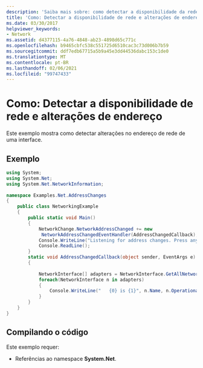 ```yaml
---
description: 'Saiba mais sobre: como detectar a disponibilidade da rede e as alterações de endereço'
title: 'Como: Detectar a disponibilidade de rede e alterações de endereço'
ms.date: 03/30/2017
helpviewer_keywords:
- Network
ms.assetid: d4377115-4a76-4848-ab23-4898d65c771c
ms.openlocfilehash: b9465cbfc538c551725d6510cac3c73d006b7b59
ms.sourcegitcommit: ddf7edb67715a5b9a45e3dd44536dabc153c1de0
ms.translationtype: MT
ms.contentlocale: pt-BR
ms.lasthandoff: 02/06/2021
ms.locfileid: "99747433"
---
```

# <a name="how-to-detect-network-availability-and-address-changes"></a>Como: Detectar a disponibilidade de rede e alterações de endereço

Este exemplo mostra como detectar alterações no endereço de rede de uma interface.  
  
## <a name="example"></a>Exemplo  
  
```csharp
using System;  
using System.Net;  
using System.Net.NetworkInformation;  
  
namespace Examples.Net.AddressChanges  
{  
    public class NetworkingExample  
    {  
        public static void Main()  
        {  
            NetworkChange.NetworkAddressChanged += new
             NetworkAddressChangedEventHandler(AddressChangedCallback);  
            Console.WriteLine("Listening for address changes. Press any key to exit.");  
            Console.ReadLine();  
        }  
        static void AddressChangedCallback(object sender, EventArgs e)  
        {  
  
            NetworkInterface[] adapters = NetworkInterface.GetAllNetworkInterfaces();  
            foreach(NetworkInterface n in adapters)  
            {  
                Console.WriteLine("   {0} is {1}", n.Name, n.OperationalStatus);  
            }  
        }  
    }  
}  
```  
  
## <a name="compiling-the-code"></a>Compilando o código  

 Este exemplo requer:  
  
- Referências ao namespace **System.Net**.
